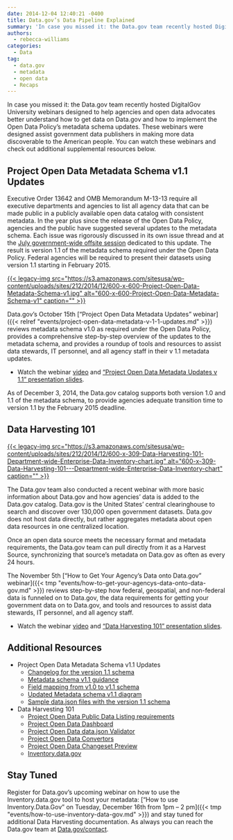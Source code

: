 ```yaml
---
date: 2014-12-04 12:40:21 -0400
title: Data.gov’s Data Pipeline Explained
summary: 'In case you missed it: the Data.gov team recently hosted DigitalGov University webinars designed to help agencies and open data advocates better understand how to get data on Data.gov and how to implement the Open Data Policy&rsquo;s metadata schema updates. These webinars were designed assist government data publishers in making more data discoverable to the'
authors:
  - rebecca-williams
categories:
  - Data
tag:
  - data.gov
  - metadata
  - open data
  - Recaps
---
```


In case you missed it: the Data.gov team recently hosted DigitalGov University webinars designed to help agencies and open data advocates better understand how to get data on Data.gov and how to implement the Open Data Policy’s metadata schema updates. These webinars were designed assist government data publishers in making more data discoverable to the American people. You can watch these webinars and check out additional supplemental resources below.

## Project Open Data Metadata Schema v1.1 Updates

Executive Order 13642 and OMB Memorandum M-13-13 require all executive departments and agencies to list all agency data that can be made public in a publicly available open data catalog with consistent metadata. In the year plus since the release of the Open Data Policy, agencies and the public have suggested several updates to the metadata schema. Each issue was rigorously discussed in its own issue thread and at the [July government-wide offsite session](https://github.com/project-open-data/project-open-data.github.io/issues/325) dedicated to this update. The result is version 1.1 of the metadata schema required under the Open Data Policy. Federal agencies will be required to present their datasets using version 1.1 starting in February 2015.

[{{< legacy-img src="https://s3.amazonaws.com/sitesusa/wp-content/uploads/sites/212/2014/12/600-x-600-Project-Open-Data-Metadata-Schema-v1.jpg" alt="600-x-600-Project-Open-Data-Metadata-Schema-v1" caption="" >}}](https://s3.amazonaws.com/sitesusa/wp-content/uploads/sites/212/2014/12/833-x-841-Project-Open-Data-Metadata-Schema-v1.1-Updates.jpg) 

Data.gov&#8217;s October 15th [“Project Open Data Metadata Updates” webinar]({{< relref "events/project-open-data-metadata-v-1-1-updates.md" >}}) reviews metadata schema v1.0 as required under the Open Data Policy, provides a comprehensive step-by-step overview of the updates to the metadata schema, and provides a roundup of tools and resources to assist data stewards, IT personnel, and all agency staff in their v 1.1 metadata updates.

  * Watch the webinar [video](http://www.youtube.com/watch?v=-kpEywSZPw8&feature=youtu.be&list=PLd9b-GuOJ3nFA8rIjFKllLSAJl61IBYKM) and [“Project Open Data Metadata Updates v 1.1” presentation slides](https://gsa.github.io/datagov-presentations/metadata-v1.1/).

As of December 3, 2014, the Data.gov catalog supports both version 1.0 and 1.1 of the metadata schema, to provide agencies adequate transition time to version 1.1 by the February 2015 deadline.

## Data Harvesting 101

[{{< legacy-img src="https://s3.amazonaws.com/sitesusa/wp-content/uploads/sites/212/2014/12/600-x-309-Data-Harvesting-101-Department-wide-Enterprise-Data-Inventory-chart.jpg" alt="600-x-309-Data-Harvesting-101\---Department-wide-Enterprise-Data-Inventory-chart" caption="" >}}](https://s3.amazonaws.com/sitesusa/wp-content/uploads/sites/212/2014/12/1277-x-657-Data-Harvesting-101-Department-wide-Enterprise-Data-Inventory-chart.jpg) 

The Data.gov team also conducted a recent webinar with more basic information about Data.gov and how agencies’ data is added to the Data.gov catalog. Data.gov is the United States’ central clearinghouse to search and discover over 130,000 open government datasets. Data.gov does not host data directly, but rather aggregates metadata about open data resources in one centralized location.

Once an open data source meets the necessary format and metadata requirements, the Data.gov team can pull directly from it as a Harvest Source, synchronizing that source’s metadata on Data.gov as often as every 24 hours.

The November 5th [&#8220;How to Get Your Agency’s Data onto Data.gov” webinar]({{< tmp "events/how-to-get-your-agencys-data-onto-data-gov.md" >}}) reviews step-by-step how federal, geospatial, and non-federal data is funneled on to Data.gov,  the data requirements for getting your government data on to Data.gov, and tools and resources to assist data stewards, IT personnel, and all agency staff.

  * Watch the webinar [video](http://www.youtube.com/watch?v=hbxA5-GDvvU) and [“Data Harvesting 101” presentation slides](http://gsa.github.io/datagov-presentations/dataharvesting101/).

## Additional Resources

  * Project Open Data Metadata Schema v1.1 Updates 
      * [Changelog for the version 1.1 schema](https://project-open-data.cio.gov/metadata-changelog/)
      * [Metadata schema v1.1 guidance](https://project-open-data.cio.gov/v1.1/schema/)
      * [Field mapping from v1.0 to v1.1 schema](https://project-open-data.cio.gov/v1.1/metadata-resources/#field-mappings)
      * [Updated Metadata schema v1.1 diagram](https://project-open-data.cio.gov/v1.1/metadata-resources/#schema-object-model-diagram)
      * [Sample data.json files with the version 1.1 schema](https://project-open-data.cio.gov/v1.1/metadata-resources/#sample-data-files)
  * Data Harvesting 101 
      * [Project Open Data Public Data Listing requirements](https://project-open-data.cio.gov/catalog/)
      * [Project Open Data Dashboard](http://labs.data.gov/dashboard/)
      * [Project Open Data data.json Validator](http://labs.data.gov/dashboard/validate)
      * [Project Open Data Convertors](http://labs.data.gov/dashboard/export)
      * [Project Open Data Changeset Preview](http://labs.data.gov/dashboard/changeset)
      * [Inventory.data.gov](https://inventory.data.gov/)

## Stay Tuned

Register for Data.gov’s upcoming webinar on how to use the Inventory.data.gov tool to host your metadata: [“How to use Inventory.Data.Gov” on Tuesday, December 16th from 1pm &#8211; 2 pm]({{< tmp "events/how-to-use-inventory-data-gov.md" >}}) and stay tuned for additional Data Harvesting documentation. As always you can reach the Data.gov team at [Data.gov/contact](http://www.data.gov/contact).